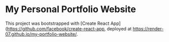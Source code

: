 # My Personal Portfolio Website

This project was bootstrapped with [Create React App] (https://github.com/facebook/create-react-app, deployed at https://render-07.github.io/my-portfolio-website/.
